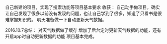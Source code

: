 自己新建的项目，实现了搜索功能等项目基本要求
收获：
自己动手做项目，确实让自己发现了很多以前没有发现的问题，也让自己学到了很多，知道了只看书是很难掌握知识的。
明天准备做一下自动更新天气数据。

2016.10.7总结：
对天气数据做了缓存
增加了后台定时更新天气数据的功能，还有开启app时自动更新数据的功能
项目基本完成。
